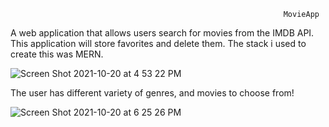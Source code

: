                                                                  MovieApp 


A web application that allows users search for movies from the IMDB API. This application will store favorites and delete them. The stack i used to create this was MERN. 


![Screen Shot 2021-10-20 at 4 53 22 PM](https://user-images.githubusercontent.com/69587570/138180558-5e9c31ea-a585-41cf-a8e4-cb4dd67f508a.png)


The user has  different variety of genres, and movies to choose from!


![Screen Shot 2021-10-20 at 6 25 26 PM](https://user-images.githubusercontent.com/69587570/138181999-357493f6-c006-466d-99e2-7ac848f8a3aa.png)
